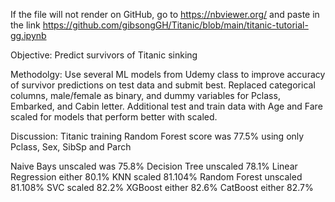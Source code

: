 If the file will not render on GitHub, go to https://nbviewer.org/ and paste in the link https://github.com/gibsongGH/Titanic/blob/main/titanic-tutorial-gg.ipynb

Objective: Predict survivors of Titanic sinking

Methodolgy: Use several ML models from Udemy class to improve accuracy of survivor predictions on test data and submit best.
Replaced categorical columns, male/female as binary, and dummy variables for Pclass, Embarked, and Cabin letter.
Additional test and train data with Age and Fare scaled for models that perform better with scaled.

Discussion: Titanic training Random Forest score was 77.5% using only Pclass, Sex, SibSp and Parch

Naive Bays unscaled was 75.8%
Decision Tree unscaled 78.1%
Linear Regression either 80.1%
KNN scaled 81.104%
Random Forest unscaled 81.108%
SVC scaled 82.2%
XGBoost either 82.6%
CatBoost either 82.7%
